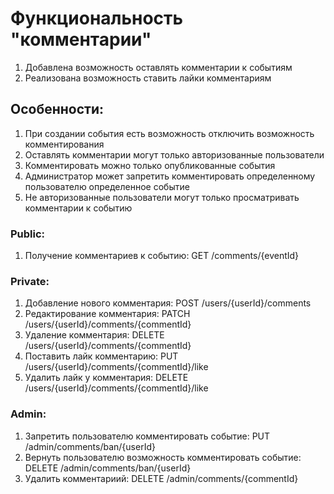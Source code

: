 # Функциональность "комментарии"

1. Добавлена возможность оставлять комментарии к событиям 
2. Реализована возможность ставить лайки комментариям

## Особенности:
1. При создании события есть возможность отключить возможность комментирования
2. Оставлять комментарии могут только авторизованные пользователи
3. Комментировать можно только опубликованные события
4. Администратор может запретить комментировать определенному пользователю определенное событие
5. Не авторизованные пользователи могут только просматривать комментарии к событию

### Public: 
1. Получение комментариев к событию: GET /comments/{eventId}
### Private:
1. Добавление нового комментария: POST /users/{userId}/comments
2. Редактирование комментария: PATCH /users/{userId}/comments/{commentId}
3. Удаление комментария: DELETE /users/{userId}/comments/{commentId}
4. Поставить лайк комментарию: PUT /users/{userId}/comments/{commentId}/like
5. Удалить лайк у комментария: DELETE /users/{userId}/comments/{commentId}/like
### Admin:
1. Запретить пользователю комментировать событие: PUT /admin/comments/ban/{userId}
2. Вернуть пользователю возможность комментировать событие: DELETE /admin/comments/ban/{userId}
3. Удалить комментариий: DELETE /admin/comments/{commentId}